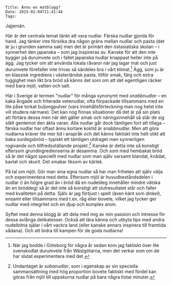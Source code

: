     Title: Ännu en matblogg?
    Date: 2015-02-04T11:41:44
    Tags: 

Jajjemän.

Här är det centrala temat tänkt att vara nudlar. Färska nudlar gjorda för hand. Jag tänker inte försöka dra någon gräns mellan nudlar och pasta (det är ju i grunden samma sak) men det är primärt den östasiatiska skolan – i synnerhet den japanska – som jag inspireras av. Kanske för att den inte bygger på durumvete och i fallet japanska nudlar knappast heller inte på ägg. Jag tycker om att använda lokala råvaror när jag lagar mat och just durumvete förefaller inte trivas så särdeles bra i vårt klimat.[^1] Ägg, som ju är en klassisk ingrediens i västerländsk pasta, tillför smak, färg och extra tuggighet men likt bra bröd så känns det som om att det egentligen räcker med bara mjöl, vatten och salt.

Här i Sverige är termen "nudlar" för många synonymt med *snabbnudlar* – en kaka ångade och friterade vetenudlar, ofta förpackade tillsammans med en lite påse torkat buljongpulver (vars innehållsförteckning man nog helst inte vill studera närmare). Det kan nog finnas situationer då det är på sin plats att förtära dessa men när det gäller smak och näringsinnehåll så står de sig slätt gentemot den äkta varan. Alla nudlar går dock tämligen fort att tillaga – färska nudlar har oftast ännu kortare koktid är snabbnudlar. Men att göra nudlarna kräver lite mer tid i anspråk och det känns faktiskt inte helt olikt att baka surdegsbröd – typiskt ett tämligen utdraget men synnerligen rogivande och tillfredsställande projekt.[^2] Kanske är detta inte så konstigt eftersom grundingredienserna är desamma. Och som med hembakat bröd så är det något speciellt med nudlar som man själv varsamt blandat, knådat, kavlat och skurit. Det smakar liksom av kärlek.

På tal om mjöl. Gör man sina egna nudlar så har man friheten att själv välja och experimentera med detta. Eftersom mjöl är huvudbeståndsdelen i nudlar (i än högre grad än i bröd då en nudeldeg innehåller mindre vätska än en bröddeg) så är det inte så konstigt att slutresultatet står och faller med kvaliteten på detta. Själv är jag förtjust i spelt (även känt som *dinkel*), ensamt eller tillsammans med t.ex. råg eller bovete, vilket jag tycker ger nudlar med integritet och en djup och komplex arom.

Syftet med denna blogg är att dela med mig av min passion och intresse för dessa avlånga delikatesser. Också att lära känna och utbyta tips med andra nudelbitna själar i vårt vackra land (eller kanske annars inspirera till framtida sådana). Och att bidra till kampen för de goda nudlarna!

[^1]: När jag bodde i Göteborg för några år sedan kom jag faktiskt över lite svenskodlat durumvete från Wästgötarna, men det verkar som om de har slutat experimentera med det.
[^2]: Undantaget är *sobanudlar*, som i egenskap av sin speciella sammansättning med hög proportion bovete faktiskt med fördel kan göras från mjöl till uppskurna nudlar på bara några tiotal minuter.
